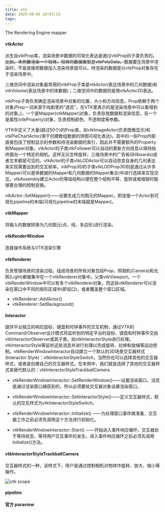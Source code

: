 ```yaml
---
title: vtk
date: 2020-08-04 10:03:13
tags:
---
```

The Rendering Engine
mapper
#### vtkActor 
派生自vtkProp类，渲染场景中数据的可视化表达是通过vtkProp的子类负责的。<del>比如，本例要渲染一个柱体，柱体的数据类型是vtkPolyData，</del>数据要在场景中渲染时，不是直接把数据加入渲染场景就可以，待渲染的数据是以vtkProp对象存在于渲染场景中。

三维空间中渲染对象最常用的vtkProp子类是vtkActor(表达场景中的几何数据)和vtkVolume(表达场景中的体数据)；二维空间中的数据则是用vtkActor2D表达。

vtkProp子类负责确定渲染场景中对象的位置、大小和方向信息。Prop依赖于两个对象(Prop一词来源于戏剧里的“道具”，在VTK里表示的是渲染场景中可以看得到的对象。)，一个是Mapper(vtkMapper)对象，负责存放数据和渲染信息，另一个是属性(vtkProperty)对象，负责控制颜色、不透明度等参数。

VTK中定义了大量(超过50个)的Prop类，如vtkImageActor(负责图像显示)和vtkPieChartActor(用于创建数组数据的饼图可视化表达)。其中的一些Prop内部直接包括了控制显示的参数和待渲染数据的索引，因此并不需要额外的Property和Mapper对象。vtkActor的子类vtkFollower可以自动的更新方向信息以保持始终面向一个特定的相机。这样无论怎样旋转，三维场景中的广告板(Billboards)或者文本都是可见的。vtkActor的子类vtkLODActor可以自动改变自身的几何表达来实现需要达到的交互帧率。vtkProp3D的子类vtkLODProp3D则是通过从许多Mapper(可以是体数据的Mapper和几何数据的Mapper集合)中进行选择来实现交互。vtkAssembly建立Actor的等级结构以便在整个结构平移、旋转或者缩放时能够更合理的控制变换。

vtkActor::SetMapper()——设置生成几何图元的Mapper。即连接一个Actor到可视化pipeline的末端(可视化pipeline的末端就是Mapper)。

#### vtkMapper
将输入的数据转换为几何图元(点、线、多边形)进行渲染。

#### vtkRenderWindow
连接操作系统与VTK渲染引擎

#### vtkRenderer
负责管理场景的渲染过程。组成场景的所有对象包括Prop，照相机(Camera)和光照(Light)都被集中在一个vtkRenderer对象中。父类vtkViewport。一个vtkRenderWindow中可以有多个vtkRenderer对象，而这些vtkRenderer可以渲染在窗口中不同的矩形区域中(即视口)，或者覆盖整个窗口区域。
+ vtkRenderer::AddActor()
+ vtkRenderer::SetBackground()
#### Interactor
提供平台独立的响应鼠标、键盘和时钟事件的交互机制，通过VTK的Command/Observer设计模式将监听到的特定平台的鼠标、键盘和时钟事件交由vtkInteractorObserver或其子类，如vtkInteractorStyle进行处理。vtkInteractorStyle等监听这些消息并进行处理以完成旋转、拉伸和放缩等运动控制。vtkRenderWindowInteractor自动建立一个默认的3D场景交互器样式(Interactor Style)：vtkInteractorStyleSwitch，当然你也可以选择其他的交互器样式，或者是创建自己的交互器样式。在本例中，我们就是选择了其他的交互器样式来替代默认的：vtkInteractorStyleTrackballCamera

+ vtkRenderWindowInteractor::SetRenderWindow()——设置渲染窗口，消息是通过渲染窗口捕获到的，所以必须要给交互器对象设置渲染窗口。

+ vtkRenderWindowInteractor::SetInteractorStyle()——定义交互器样式，默认的交互样式为vtkInteractorStyleSwitch。

+ vtkRenderWindowInteractor::Initialize() ——为处理窗口事件做准备，交互器工作之前必须先调用这个方法进行初始化。

+ vtkRenderWindowInteractor::Start() ——开始进入事件响应循环，交互器处于等待状态，等待用户交互事件的发生。进入事件响应循环之前必须先调用Initialize()方法。

#### vtkInteractorStyleTrackballCamera
交互器样式的一种，该样式下，用户是通过控制相机对物体作旋转、放大、缩小等操作。

![vtk scope](https://tvax2.sinaimg.cn/large/a60edd42gy1ghelso7vv1j20gz08paaw.jpg)

#### pipeline

#### 官方 paraview